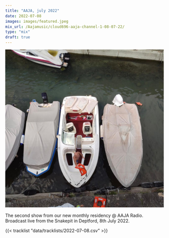 ```yaml
---
title: "AAJA, july 2022"
date: 2022-07-08
images: images/featured.jpeg
mix_url: /Aajamusic/cloud696-aaja-channel-1-08-07-22/
type: "mix"
draft: true
---
```


![artwork](images/featured.jpeg)

The second show from our new monthly residency @ AAJA Radio. Broadcast live from the Snakepit in Deptford, 8th July 2022.

{{< tracklist "data/tracklists/2022-07-08.csv" >}}
